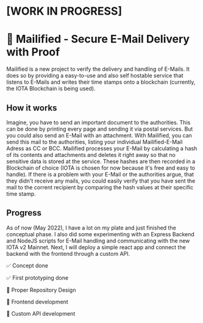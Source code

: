 # [WORK IN PROGRESS]
# :e-mail: Mailified - Secure E-Mail Delivery with Proof

Mailified is a new project to verify the delivery and handling of E-Mails. It does so by providing a easy-to-use and also self hostable service that listens to E-Mails and writes their time stamps onto a blockchain (currently, the IOTA Blockchain is being used).

## How it works

Imagine, you have to send an important document to the authorities. This can be done by printing every page and sending it via postal services. But you could also send an E-Mail with an attachment. With Mailified, you can send this mail to the authorities, listing your individual Mailified-E-Mail Adress as CC or BCC. Mailified processes your E-Mail by calculating a hash of its contents and attachments and deletes it right away so that no sensitive data is stored at the service. These hashes are then recorded in a Blockchain of choice (IOTA is chosen for now because it's free and easy to handle).
If there is a problem with your E-Mail or the authorities argue, that they didn't receive any mails, you could easily verify that you have sent the mail to the corrent recipient by comparing the hash values at their specific time stamp.

## Progress

As of now (May 2022), I have a lot on my plate and just finished the conceptual phase. I also did some experimenting with an Express Backend and NodeJS scripts for E-Mail handling and communicating with the new IOTA v2 Mainnet. Next, I will deploy a simple react app and connect the backend with the frontend through a custom API.

:white_check_mark: Concept done

:white_check_mark: First prototyping done

:black_square_button: Proper Repository Design

:black_square_button: Frontend development

:black_square_button: Custom API development